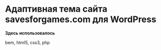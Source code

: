 # Адаптивная тема сайта savesforgames.com для WordPress
**Здесь использовалось**

bem, html5, css3, php
